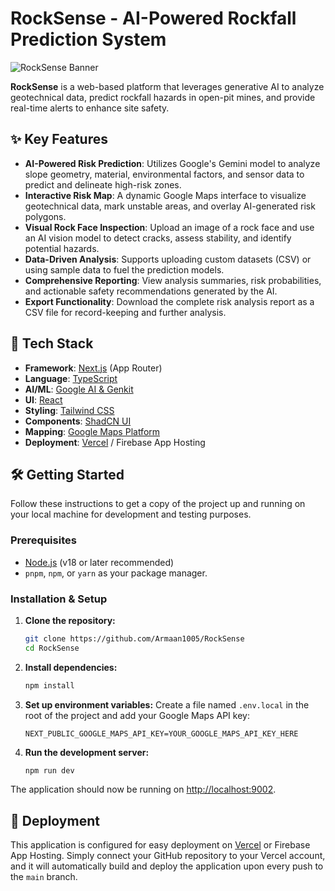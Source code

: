 # RockSense - AI-Powered Rockfall Prediction System

![RockSense Banner](https://placehold.co/1200x630/645546/FFFFFF/png?text=RockSense)

**RockSense** is a web-based platform that leverages generative AI to analyze geotechnical data, predict rockfall hazards in open-pit mines, and provide real-time alerts to enhance site safety.

## ✨ Key Features

- **AI-Powered Risk Prediction**: Utilizes Google's Gemini model to analyze slope geometry, material, environmental factors, and sensor data to predict and delineate high-risk zones.
- **Interactive Risk Map**: A dynamic Google Maps interface to visualize geotechnical data, mark unstable areas, and overlay AI-generated risk polygons.
- **Visual Rock Face Inspection**: Upload an image of a rock face and use an AI vision model to detect cracks, assess stability, and identify potential hazards.
- **Data-Driven Analysis**: Supports uploading custom datasets (CSV) or using sample data to fuel the prediction models.
- **Comprehensive Reporting**: View analysis summaries, risk probabilities, and actionable safety recommendations generated by the AI.
- **Export Functionality**: Download the complete risk analysis report as a CSV file for record-keeping and further analysis.

## 🚀 Tech Stack

- **Framework**: [Next.js](https://nextjs.org/) (App Router)
- **Language**: [TypeScript](https://www.typescriptlang.org/)
- **AI/ML**: [Google AI & Genkit](https://firebase.google.com/docs/genkit)
- **UI**: [React](https://reactjs.org/)
- **Styling**: [Tailwind CSS](https://tailwindcss.com/)
- **Components**: [ShadCN UI](https://ui.shadcn.com/)
- **Mapping**: [Google Maps Platform](https://developers.google.com/maps)
- **Deployment**: [Vercel](https://vercel.com/) / Firebase App Hosting

## 🛠️ Getting Started

Follow these instructions to get a copy of the project up and running on your local machine for development and testing purposes.

### Prerequisites

- [Node.js](https://nodejs.org/en/) (v18 or later recommended)
- `pnpm`, `npm`, or `yarn` as your package manager.

### Installation & Setup

1.  **Clone the repository:**
    ```bash
    git clone https://github.com/Armaan1005/RockSense
    cd RockSense
    ```

2.  **Install dependencies:**
    ```bash
    npm install
    ```

3.  **Set up environment variables:**
    Create a file named `.env.local` in the root of the project and add your Google Maps API key:
    ```env
    NEXT_PUBLIC_GOOGLE_MAPS_API_KEY=YOUR_GOOGLE_MAPS_API_KEY_HERE
    ```

4.  **Run the development server:**
    ```bash
    npm run dev
    ```

The application should now be running on [http://localhost:9002](http://localhost:9002).

## 🚀 Deployment

This application is configured for easy deployment on [Vercel](https://vercel.com/) or Firebase App Hosting. Simply connect your GitHub repository to your Vercel account, and it will automatically build and deploy the application upon every push to the `main` branch.
